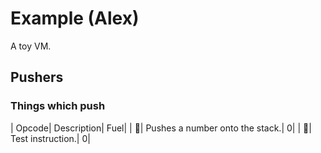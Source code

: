 # Example (Alex)
A toy VM.
## Pushers
### Things which push
| Opcode| Description| Fuel|
| | Pushes a number onto the stack.| 0|
| | Test instruction.| 0|
